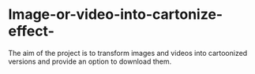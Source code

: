 # Image-or-video-into-cartonize-effect-
The aim of the project is to transform images and videos into cartoonized versions and provide an option to download them.
